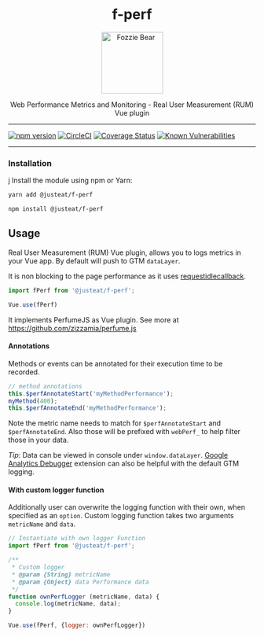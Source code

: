 <div align="center">

# f-perf

<img width="125" alt="Fozzie Bear" src="../../../../bear.png" />

Web Performance Metrics and Monitoring - Real User Measurement (RUM) Vue plugin

</div>

---

[![npm version](https://badge.fury.io/js/%40justeat%2Ff-perf.svg)](https://badge.fury.io/js/%40justeat%2Ff-perf)
[![CircleCI](https://circleci.com/gh/justeat/fozzie-components.svg?style=svg)](https://circleci.com/gh/justeat/workflows/fozzie-components)
[![Coverage Status](https://coveralls.io/repos/github/justeat/f-perf/badge.svg)](https://coveralls.io/github/justeat/f-perf)
[![Known Vulnerabilities](https://snyk.io/test/github/justeat/f-perf/badge.svg?targetFile=package.json)](https://snyk.io/test/github/justeat/f-perf?targetFile=package.json)

---

### Installation
j
Install the module using npm or Yarn:

```sh
yarn add @justeat/f-perf
```

```sh
npm install @justeat/f-perf
```

## Usage

Real User Measurement (RUM) Vue plugin, allows you to logs metrics in your Vue app. By default will push to GTM `dataLayer`.

It is non blocking to the page performance as it uses [requestidlecallback](https://developers.google.com/web/updates/2015/08/using-requestidlecallback).


```javascript
import fPerf from '@justeat/f-perf';

Vue.use(fPerf)
```

It implements PerfumeJS as Vue plugin. See more at https://github.com/zizzamia/perfume.js

#### Annotations

Methods or events can be annotated for their execution time to be recorded.

```javascript
// method annotations
this.$perfAnnotateStart('myMethodPerformance');
myMethod(400);
this.$perfAnnotateEnd('myMethodPerformance');
```

Note the metric name needs to match for `$perfAnnotateStart` and `$perfAnnotateEnd`. Also those will be prefixed with `webPerf_` to help filter those in your data.

_Tip_: Data can be viewed in console under `window.dataLayer`. [Google Analytics Debugger](https://chrome.google.com/webstore/detail/google-analytics-debugger/jnkmfdileelhofjcijamephohjechhna?hl=en) extension can also be helpful with the default GTM logging.

#### With custom logger function

Additionally user can overwrite the logging function with their own, when specified as an `option`. Custom logging function takes two arguments `metricName` and `data`.

```javascript
// Instantiate with own logger Function
import fPerf from '@justeat/f-perf';

/**
 * Custom logger
 * @param {String} metricName
 * @param {Object} data Performance data
 */
function ownPerfLogger (metricName, data) {
  console.log(metricName, data);
}

Vue.use(fPerf, {logger: ownPerfLogger})
```


